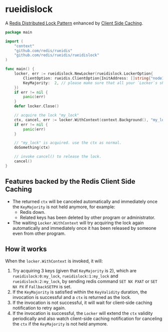 # rueidislock

A [Redis Distributed Lock Pattern](https://redis.io/docs/reference/patterns/distributed-locks/) enhanced by [Client Side Caching](https://redis.io/docs/manual/client-side-caching/).

```go
package main

import (
	"context"
	"github.com/redis/rueidis"
	"github.com/redis/rueidis/rueidislock"
)

func main() {
	locker, err := rueidislock.NewLocker(rueidislock.LockerOption{
		ClientOption: rueidis.ClientOption{InitAddress: []string{"node1:6379", "node2:6380", "node3:6379"}},
		KeyMajority:  2, // please make sure that all your `Locker`s share the same KeyMajority
	})
	if err != nil {
		panic(err)
	}
	defer locker.Close()

	// acquire the lock "my_lock"
	ctx, cancel, err := locker.WithContext(context.Background(), "my_lock")
	if err != nil {
		panic(err)
	}

	// "my_lock" is acquired. use the ctx as normal.
	doSomething(ctx)

	// invoke cancel() to release the lock.
	cancel()
}
```

## Features backed by the Redis Client Side Caching
* The returned `ctx` will be canceled automatically and immediately once the `KeyMajority` is not held anymore, for example:
  * Redis down.
  * Related keys has been deleted by other program or administrator.
* The waiting `Locker.WithContext` will try acquiring the lock again automatically and immediately once it has been released by someone even from other program.

## How it works

When the `locker.WithContext` is invoked, it will:

1. Try acquiring 3 keys (given that `KeyMajority` is 2), which are `rueidislock:0:my_lock`, `rueidislock:1:my_lock` and `rueidislock:2:my_lock`, by sending redis command `SET NX PXAT` or `SET NX PX` if `FallbackSETPX` is set.
2. If the `KeyMajority` is satisfied within the `KeyValidity` duration, the invocation is successful and a `ctx` is returned as the lock.
3. If the invocation is not successful, it will wait for client-side caching notification to retry again.
4. If the invocation is successful, the `Locker` will extend the `ctx` validity periodically and also watch client-side caching notification for canceling the `ctx` if the `KeyMajority` is not held anymore.